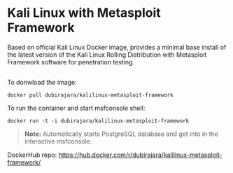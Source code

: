 # Kali Linux with Metasploit Framework

Based on official Kali Linux Docker image, provides a minimal base install of the latest version of the Kali Linux Rolling Distribution with 
Metasploit Framework software for penetration testing.

##

To donwload the image:  

```
docker pull dubirajara/kalilinux-metasploit-framework
```


To run the container and start msfconsole shell:  

```
docker run -t -i dubirajara/kalilinux-metasploit-framework
```

> **Note:** Automatically starts PostgreSQL database and get into in the interactive msfconsole.

DockerHub repo: https://hub.docker.com/r/dubirajara/kalilinux-metasploit-framework/